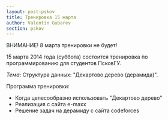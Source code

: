 ```yaml
---
layout: post-pskov
title: Тренировка 15 марта
author: Valentin Gubarev
section: pskov
---
```


ВНИМАНИЕ! 8 марта тренировки не будет!

15 марта 2014 года (суббота) состоится тренировка по программированию для студентов ПсковГУ.

*Тема*: Структура данных: "Декартово дерево (дерамида)".

Программа тренировки:

* Когда целесообразно использовать "Декартово дерево"
* Реализация с сайта e-maxx
* Решение задач на дерамиду с сайта codeforces
